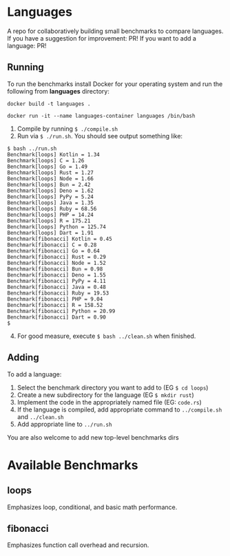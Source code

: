 # Languages

A repo for collaboratively building small benchmarks to compare languages.
If you have a suggestion for improvement: PR!
If you want to add a language: PR!

## Running

To run the benchmarks install Docker for your operating system and run the following from **languages** directory:

```
docker build -t languages .

docker run -it --name languages-container languages /bin/bash
```

1. Compile by running `$ ./compile.sh`
3. Run via `$ ./run.sh`.
  You should see output something like:
  
  ```
  $ bash ../run.sh
  Benchmark[loops] Kotlin = 1.34
  Benchmark[loops] C = 1.26
  Benchmark[loops] Go = 1.49
  Benchmark[loops] Rust = 1.27
  Benchmark[loops] Node = 1.66
  Benchmark[loops] Bun = 2.42
  Benchmark[loops] Deno = 1.62
  Benchmark[loops] PyPy = 5.24
  Benchmark[loops] Java = 1.35
  Benchmark[loops] Ruby = 68.56
  Benchmark[loops] PHP = 14.24
  Benchmark[loops] R = 175.21
  Benchmark[loops] Python = 125.74
  Benchmark[loops] Dart = 1.91
  Benchmark[fibonacci] Kotlin = 0.45
  Benchmark[fibonacci] C = 0.28
  Benchmark[fibonacci] Go = 0.64
  Benchmark[fibonacci] Rust = 0.29
  Benchmark[fibonacci] Node = 1.52
  Benchmark[fibonacci] Bun = 0.98
  Benchmark[fibonacci] Deno = 1.55
  Benchmark[fibonacci] PyPy = 4.11
  Benchmark[fibonacci] Java = 0.48
  Benchmark[fibonacci] Ruby = 19.53
  Benchmark[fibonacci] PHP = 9.04
  Benchmark[fibonacci] R = 158.52
  Benchmark[fibonacci] Python = 20.99
  Benchmark[fibonacci] Dart = 0.90
  $
  ```

4. For good measure, execute `$ bash ../clean.sh` when finished.

## Adding

To add a language:

1. Select the benchmark directory you want to add to (EG `$ cd loops`)
2. Create a new subdirectory for the language (EG `$ mkdir rust`)
3. Implement the code in the appropriately named file (EG: `code.rs`)
4. If the language is compiled, add appropriate command to `../compile.sh` and `../clean.sh`
5. Add appropriate line to `../run.sh`

You are also welcome to add new top-level benchmarks dirs

# Available Benchmarks

## loops

Emphasizes loop, conditional, and basic math performance.

## fibonacci

Emphasizes function call overhead and recursion.
